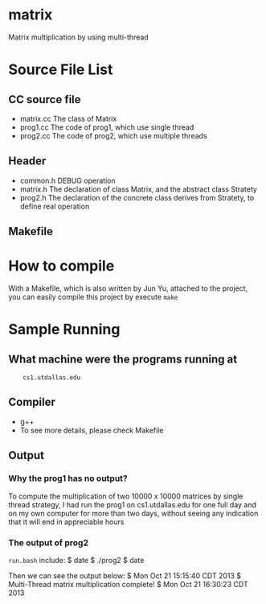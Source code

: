 matrix
======

Matrix multiplication by using multi-thread

# Source File List

## CC source file
* matrix.cc  The class of Matrix
* prog1.cc   The code of prog1, which use single thread
* prog2.cc   The code of prog2, which use multiple threads

## Header
* common.h   DEBUG operation
* matrix.h   The declaration of class Matrix, and the abstract class Stratety
* prog2.h    The declaration of the concrete class derives from Stratety, to define real operation
        
## Makefile
    
# How to compile
With a Makefile, which is also written by Jun Yu, attached to the project, 
you can easily compile this project by execute `make`
    
# Sample Running

## What machine were the programs running at
        cs1.utdallas.edu
        
## Compiler
* g++
* To see more details, please check Makefile
        
## Output

### Why the prog1 has no output?
To compute the multiplication of two 10000 x 10000 matrices by single thread strategy, 
I had run the prog1 on cs1.utdallas.edu for one full day and on my own computer for 
more than two days, without seeing any indication that it will end in appreciable hours
            
### The output of prog2
`run.bash` include: 
        $ date
        $ ./prog2
        $ date
            
Then we can see the output below:
       $ Mon Oct 21 15:15:40 CDT 2013
       $ Multi-Thread matrix multiplication complete!
       $ Mon Oct 21 16:30:23 CDT 2013
